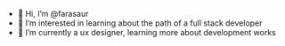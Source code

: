 - 👋 Hi, I’m @farasaur
- 👀 I’m interested in learning about the path of a full stack developer
- 🌱 I’m currently a ux designer, learning more about development works
<!---
farasaur/farasaur is a ✨ special ✨ repository because its `README.md` (this file) appears on your GitHub profile.
You can click the Preview link to take a look at your changes.
--->
